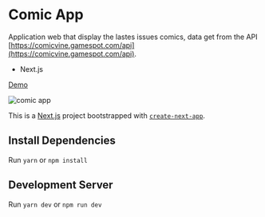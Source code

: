 # Comic App
Application web that display the lastes issues comics, data get from the API [https://comicvine.gamespot.com/api](https://comicvine.gamespot.com/api).
+ Next.js

[Demo](https://comic-book-nextjs.vercel.app/)

![comic app](https://repository-images.githubusercontent.com/277616605/a0adb880-c3c3-11ea-81e2-a7570dcab56b)

This is a [Next.js](https://nextjs.org/) project bootstrapped with [`create-next-app`](https://github.com/vercel/next.js/tree/canary/packages/create-next-app).

## Install Dependencies

Run `yarn` or `npm install`

## Development Server

Run `yarn dev` or `npm run dev`
